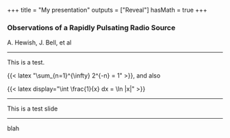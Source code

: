 +++
title = "My presentation"
outputs = ["Reveal"]
hasMath = true
+++

### Observations of a Rapidly Pulsating Radio Source

A. Hewish, J. Bell, et al

---

This is a test.

{{< latex "\sum_{n=1}^{\infty} 2^{-n} = 1" >}}, and also

<div>
{{< latex display="\int \frac{1}{x} dx = \ln |x|" >}}
<div>

---

This is a test slide

---

blah
